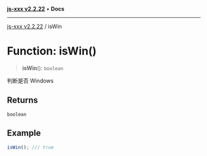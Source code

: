 [**js-xxx v2.2.22**](../README.md) • **Docs**

***

[js-xxx v2.2.22](../README.md) / isWin

# Function: isWin()

> **isWin**(): `boolean`

判断是否 Windows

## Returns

`boolean`

## Example

```ts
isWin(); /// true
```
